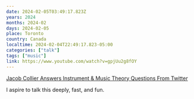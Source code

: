 ```yaml
---
date: 2024-02-05T03:49:17.823Z
years: 2024
months: 2024-02
days: 2024-02-05
place: Toronto
country: Canada
localtime: 2024-02-04T22:49:17.823-05:00
categories: ["talk"]
tags: ["music"]
link: https://www.youtube.com/watch?v=gpjUu2g8fOY
---
```

[Jacob Collier Answers Instrument & Music Theory Questions From Twitter](https://www.youtube.com/watch?v=gpjUu2g8fOY)

I aspire to talk this deeply, fast, and fun.
